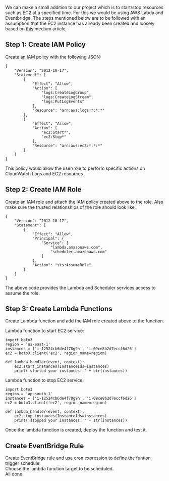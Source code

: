 We can make a small addition to our project which is to start/stop resources such as EC2 at a specified time. For this we would be using AWS Labda and Eventbridge. The steps mentioned below are to be followed with an assumption that the EC2 instance has already been created and loosely based on [this](https://medium.com/@srijaanaparthy/automating-ec2-instance-start-and-stop-schedule-using-aws-lambda-and-amazon-eventbridge-988b0843d010) medium article.

## Step 1: Create IAM Policy
Create an IAM policy with the following JSON:
```
{
    "Version": "2012-10-17",
    "Statement": [
        {
            "Effect": "Allow",
            "Action": [
                "logs:CreateLogGroup",
                "logs:CreateLogStream",
                "logs:PutLogEvents"
            ],
            "Resource": "arn:aws:logs:*:*:*"
        },
        {
            "Effect": "Allow",
            "Action": [
                "ec2:Start*",
                "ec2:Stop*"
            ],
            "Resource": "arn:aws:ec2:*:*:*"
        }
    ]
}
```
This policy would allow the user/role to perform specific actions on CloudWatch Logs and EC2 resources

## Step 2: Create IAM Role
Create an IAM role and attach the IAM policy created above to the role. Also make sure the trusted relationships of the role should look like:
```
{
    "Version": "2012-10-17",
    "Statement": [
        {
            "Effect": "Allow",
            "Principal": {
                "Service": [
                    "lambda.amazonaws.com",
                    "scheduler.amazonaws.com"
                ]
            },
            "Action": "sts:AssumeRole"
        }
    ]
}
```

The above code provides the Lambda and Scheduler services access to assume the role.

## Step 3: Create Lambda Functions
Create Lambda function and add the IAM role created above to the function. </br>

Lambda function to start EC2 service:
```
import boto3
region = 'us-east-1'
instances = ['i-12524cb6de4f78g9h', 'i-09ce8b2d7eccf6d26']
ec2 = boto3.client('ec2', region_name=region)

def lambda_handler(event, context):
    ec2.start_instances(InstanceIds=instances)
    print('started your instances: ' + str(instances))
```

Lambda function to stop EC2 service:
```
import boto3
region = 'ap-south-1'
instances = ['i-12524cb6de4f78g9h', 'i-09ce8b2d7eccf6d26']
ec2 = boto3.client('ec2', region_name=region)

def lambda_handler(event, context):
    ec2.stop_instances(InstanceIds=instances)
    print('stopped your instances: ' + str(instances))
```

Once the lambda function is created, deploy the function and test it.

## Create EventBridge Rule
Create EventBridge rule and use cron expression to define the funtion trigger schedule. </br>
Choose the lambda function target to be scheduled. <br>
All done